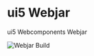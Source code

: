 # ui5 Webjar
ui5 Webcomponents Webjar

![Webjar Build](https://github.com/moewes/ui5-webjar/workflows/Webjar%20Build/badge.svg)
